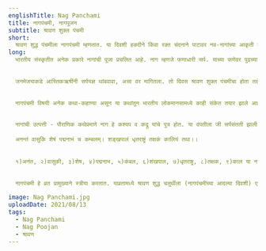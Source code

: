 ```yaml
---
englishTitle: Nag Panchami
title: नागपंचमी, नागपूजन
subtitle: श्रावण शुक्ल पंचमी
short: 
  श्रावण शुद्ध पंचमीला नागपंचमी म्हणतात. या दिवशी हळदीने किंवा रक्त चंदनाने पाटावर नव-नागांच्या आकृती काढून देवतास्वरूप नागाची पूजा करतात. काही ठिकाणी घरांच्या भिंतीवरही फणायुक्त नाग काढून त्यांची पूजा करतात. दूध व लाह्या यांचा नैवेद्य दाखवतात.
long:
  भारतीय संस्कृतीत अनेक प्रकारे नागांची पूजा प्रचलित आहे. नाग म्हणजे फणाधारी सर्प. याच्या फणेवर पुढच्या बाजूने दहाच्या अंकासारखे चिन्ह असते. नागाचा वर्ण हिरवट किंवा पिवळा धमक असतो. त्याच्या तोंडात विष धारण करणारे दात असतात. नागाची जीभ दुहेरी असते. प्राचीन भारतीयांनी त्याला देवत्व देऊन आपला पूजाविषय बनवले आहे.

  
  जनमेजयाकडे आस्तिकऋषींनी सर्पयज्ञ थांबवावा, असा वर मागितला. तो दिवस श्रावण शुक्ल पंचमीचा होता तसेच भगवान श्रीकृष्ण कालिया नागाचा पराभव करून यमुना नदीच्या पात्रातून सुरक्षित वर आले तो दिवस श्रावण शुक्ल पंचमी होता असे काहीजण मानतात, तेव्हांपासून नागपूजा प्रचारात आली असे मानले जाते.

  
  नागपंचमी विषयी अनेक कथा-कहाण्या असून या कथांतून भारतीय लोकमानसामध्ये काही संकेत तयार झाले आहेत. नागपंचमीच्या दिवशी शेतकरी आपल्या शेतात नांगरत नाहीत या दिवशी काहीही चिरू नये, कापू नये, तळू नये, चुलीवर तवा ठेवू नये, दिंड-मोदकासारखे उकडलेले पदार्थ करावे व कोणाचीही हिंसा करू नये, असे अनेक संकेत समाजात दिसून येतात.

  
  नागांची उत्पत्ती - पौराणिक कथेप्रमाणे नाग हे कश्यप व कद्रू यांचे पुत्र होत. या दंपतीला जी सर्पसंतती झाली, त्यातले प्रमुख सर्प असे अनंत, वासुकी, तक्षक, कर्कोटक, पद्म, महापद्म, शंख व कुलिक यांना अष्टनाग म्हणतात. अष्टनागांप्रमाणे नवनागांचीही कल्पना प्रचलित आहे. त्यांची नावे अशी –
  
  अनन्तं वासुकि शेषं पद्मनाभं च कम्बलम्। शङ्खपालं धृतराष्ट्रं तक्षकं कालियं तथा।।
  
  
  १)अनंत, २)वासुकी, ३)शेष, ४)पद्मनाभ, ५)कंबल, ६)शंखपाल, ७)धृतराष्ट्र, ८)तक्षक, ९)काल या नऊ नागांचे चित्र पाटावर किंवा भिंतीवर रक्तचंदनाने काढून किंवा छापील चित्राचे पूजन करावे.

  
  नागपंचमी हे व्रत प्रामुख्याने स्त्रीया करतात. याव्रतामध्ये श्रावण शुद्ध चतुर्थीला (नागपंचमीच्या आदल्या दिवशी) एकवेळ जेवण करतात. पंचमीच्या दिवशी सकाळी अभ्यंगस्नान करून चंदनाने पाच फण्यांच्या नागाचे चित्र काढतात, नागांसोबत नागपत्नी काढतात. संकल्प करून नागांची पूजा करतात. दिवसभर उपवास व संध्याकाळी नागाला दूध-लाह्यांचा नैवेद्य दाखवून खिरीचे भोजन करतात. याव्रताने सौभाग्य, धन, धान्य व संतती यांची प्राप्ती होते.

image: Nag Panchami.jpg
uploadDate: 2021/08/13
tags:
  - Nag Panchami
  - Nag Poojan
  - श्रावण
---
```

